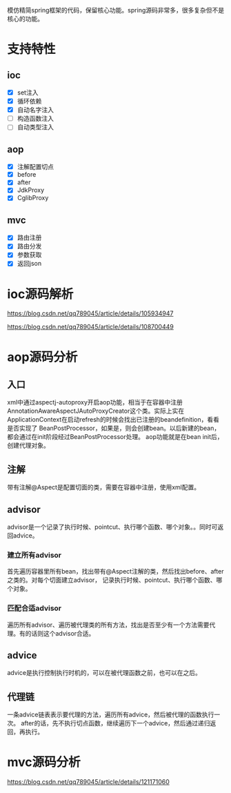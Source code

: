 模仿精简spring框架的代码，保留核心功能。spring源码非常多，很多复杂但不是核心的功能。

# 支持特性

## ioc

- [x] set注入
- [x] 循环依赖
- [x] 自动名字注入
- [ ] 构造函数注入
- [ ] 自动类型注入

## aop

- [x] 注解配置切点
- [x] before
- [x] after
- [x] JdkProxy
- [x] CglibProxy

## mvc
- [x] 路由注册
- [x] 路由分发
- [x] 参数获取
- [x] 返回json

# ioc源码解析



https://blog.csdn.net/qq789045/article/details/105934947

https://blog.csdn.net/qq789045/article/details/108700449

# aop源码分析

## 入口

xml中通过aspectj-autoproxy开启aop功能，相当于在容器中注册AnnotationAwareAspectJAutoProxyCreator这个类。实际上实在ApplicationContext在启动refresh的时候会找出已注册的beandefinition，看看是否实现了
BeanPostProcessor，如果是，则会创建bean。以后新建的bean，都会通过在init阶段经过BeanPostProcessor处理。
aop功能就是在bean init后，创建代理对象。

## 注解

带有注解@Aspect是配置切面的类，需要在容器中注册，使用xml配置。

## advisor

advisor是一个记录了执行时候、pointcut、执行哪个函数、哪个对象。。同时可返回advice。

### 建立所有advisor

首先遍历容器里所有bean，找出带有@Aspect注解的类，然后找出before、after之类的。对每个切面建立advisor，
记录执行时候、pointcut、执行哪个函数、哪个对象。

### 匹配合适advisor

遍历所有advisor、遍历被代理类的所有方法，找出是否至少有一个方法需要代理。有的话则这个advisor合适。

## advice

advice是执行控制执行时机的，可以在被代理函数之前，也可以在之后。

## 代理链

一条advice链表表示要代理的方法，遍历所有advice，然后被代理的函数执行一次。
after的话，先不执行切点函数，继续遍历下一个advice，然后通过递归返回，再执行。


# mvc源码分析

https://blog.csdn.net/qq789045/article/details/121171060

